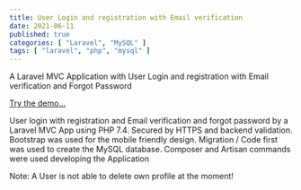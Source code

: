 ```yaml
---
title: User Login and registration with Email verification
date: 2021-06-11
published: true
categories: [ "Laravel", "MySQL" ]
tags: [ "laravel", "php", "mysql" ]
---
```


A Laravel MVC Application with User Login and registration with Email verification and Forgot Password

<a href="https://laravelauth.persteenolsen.dk" target="_blank" title="Laravel">Try the demo...</a>

User login with registration and Email verification and forgot password by a Laravel MVC App using PHP 7.4. Secured by HTTPS and backend validation. Bootstrap was used for the mobile friendly design. Migration / Code first was used to create the MySQL database. Composer and Artisan commands were used developing the Application

Note: A User is not able to delete own profile at the moment!







